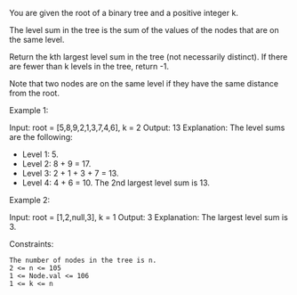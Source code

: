 You are given the root of a binary tree and a positive integer k.

The level sum in the tree is the sum of the values of the nodes that are on the same level.

Return the kth largest level sum in the tree (not necessarily distinct). If there are fewer than k levels in the tree, return -1.

Note that two nodes are on the same level if they have the same distance from the root.

Example 1:

Input: root = [5,8,9,2,1,3,7,4,6], k = 2
Output: 13
Explanation: The level sums are the following:

- Level 1: 5.
- Level 2: 8 + 9 = 17.
- Level 3: 2 + 1 + 3 + 7 = 13.
- Level 4: 4 + 6 = 10.
  The 2nd largest level sum is 13.

Example 2:

Input: root = [1,2,null,3], k = 1
Output: 3
Explanation: The largest level sum is 3.

Constraints:

    The number of nodes in the tree is n.
    2 <= n <= 105
    1 <= Node.val <= 106
    1 <= k <= n
